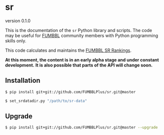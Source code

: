 sr
==

version 0.1.0

This is the documentation of the ``sr`` Python library and scripts.
The code may be useful for [FUMBBL](http://fumbbl.com/) community members with Python programming skills only.

This code calculates and maintains the [FUMBBL SR Rankings](http://fumbbl.com/help:SR).

**At this moment, the content is in an early alpha stage and under constant development.**
**It is also possible that parts of the API will change soon.**


Installation
------------

```bash
$ pip install git+git://github.com/FUMBBLPlus/sr.git@master
```

```bash
$ set_srdatadir.py "/path/to/sr-data"
```


Upgrade
-------

```bash
$ pip install git+git://github.com/FUMBBLPlus/sr.git@master --upgrade
```
